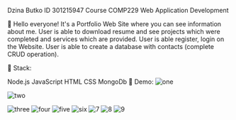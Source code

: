 Dzina Butko ID 301215947 Course COMP229 Web Application Development

🙂 Hello everyone! It's a Portfolio Web Site where you can see information about me. User is able to download resume and see projects which were completed and services which are provided. User is able register, login on the Website. User is able to create a database with contacts (complete CRUD operation).

🚀 Stack:

Node.js
JavaScript
HTML
CSS
MongoDb
💎 Demo:
![one](https://user-images.githubusercontent.com/97703238/166554405-4e54840c-ceb3-4d86-88cb-d997c68ed844.jpg)

![two](https://user-images.githubusercontent.com/97703238/166554384-edec6a0c-a204-43df-a0ab-76954d0e5cd0.jpg)

![three](https://user-images.githubusercontent.com/97703238/166554442-fb389f46-c6b5-4d95-8191-17075e035d44.jpg)
![four](https://user-images.githubusercontent.com/97703238/166554457-f70d37db-ff73-42ab-994d-915604fe9f32.jpg)
![five](https://user-images.githubusercontent.com/97703238/166554472-2837a2b8-7ed9-4280-808a-afe6514ba17d.jpg)
![six](https://user-images.githubusercontent.com/97703238/166554494-ee1b67ac-c977-4470-ba3b-b2ed27df0d0c.jpg)
![7](https://user-images.githubusercontent.com/97703238/166554505-d7bb57a4-5d7d-4caf-b08c-1b26d0bece50.jpg)
![8](https://user-images.githubusercontent.com/97703238/166554510-c66f9e36-c782-488e-9d85-2b959fa7dead.jpg)
![9](https://user-images.githubusercontent.com/97703238/166554520-0605e0f8-4a0e-44f0-bfa5-371ecf39fa40.jpg)
